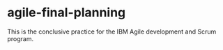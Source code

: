 # agile-final-planning
This is the conclusive practice for the IBM Agile development and Scrum program.
